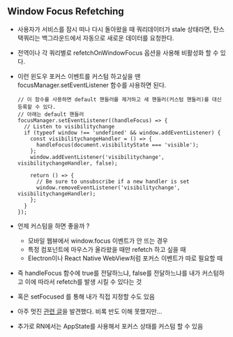 ## Window Focus Refetching

- 사용자가 서비스를 잠시 떠나 다시 돌아왔을 때 쿼리데이터가 stale 상태라면, 탄스택쿼리는 백그라운드에서 자동으로 새로운 데이터를 요청한다.
- 전역이나 각 쿼리별로 refetchOnWindowFocus 옵션을 사용해 비활성화 할 수 있다.

- 이런 윈도우 포커스 이벤트를 커스텀 하고싶을 땐 focusManager.setEventListener 함수를 사용하면 된다.

  ```tsx
  // 이 함수를 사용하면 default 핸들러를 제거하고 새 핸들러(커스텀 핸들러)를 대신 등록할 수 있다.
  // 아래는 default 핸들러
  focusManager.setEventListener((handleFocus) => {
    // Listen to visibilitychange
    if (typeof window !== 'undefined' && window.addEventListener) {
      const visibilitychangeHandler = () => {
        handleFocus(document.visibilityState === 'visible');
      };
      window.addEventListener('visibilitychange', visibilitychangeHandler, false);

      return () => {
        // Be sure to unsubscribe if a new handler is set
        window.removeEventListener('visibilitychange', visibilitychangeHandler);
      };
    }
  });
  ```

- 언제 커스텀을 하면 좋을까 ?
  - 모바일 웹뷰에서 window.focus 이벤트가 안 뜨는 경우
  - 특정 컴포넌트에 마우스가 올라왔을 때만 refetch 하고 싶을 때
  - Electron이나 React Native WebView처럼 포커스 이벤트가 따로 필요할 때
- 즉 handleFocus 함수에 true를 전달하느냐, false를 전달하느냐를 내가 커스텀하고 이에 따라서 refetch를 발생 시킬 수 있다는 것
- 혹은 setFocused 를 통해 내가 직접 지정할 수도 있음
- 아주 멋진 [관련 글](https://mugglim.tistory.com/42)을 발견했다. 비록 반도 이해 못했지만...

- 추가로 RN에서는 AppState를 사용해서 포커스 상태를 커스텀 할 수 있음
